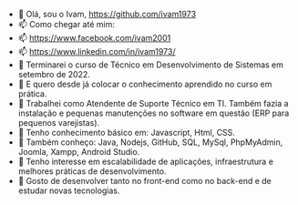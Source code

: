 - 👋 Olá, sou o Ivam, https://github.com/ivam1973
- 📫 Como chegar até mim: 
- 📫 https://www.facebook.com/ivam2001
- 📫 https://www.linkedin.com/in/ivam1973/
- 🌱 Terminarei o curso de Técnico em Desenvolvimento de Sistemas em setembro de 2022. 
- 🌱 E quero desde já colocar o conhecimento aprendido no curso em prática.
- 🌱 Trabalhei como Atendente de Suporte Técnico em TI. Também fazia a instalação e pequenas manutenções no software em questão (ERP para pequenos varejistas).
- 🌱 Tenho conhecimento básico em: Javascript, Html, CSS.
- 🌱 Também conheço: Java, Nodejs, GitHub, SQL, MySql, PhpMyAdmin, Joomla, Xampp, Android Studio. 
- 🌱 Tenho interesse em escalabilidade de aplicações, infraestrutura e melhores práticas de desenvolvimento.
- 🌱 Gosto de desenvolver tanto no front-end como no back-end e de estudar novas tecnologias. 
